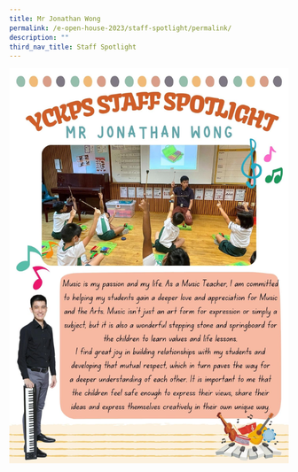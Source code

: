 ```yaml
---
title: Mr Jonathan Wong
permalink: /e-open-house-2023/staff-spotlight/permalink/
description: ""
third_nav_title: Staff Spotlight
---
```

![](/images/2023/E%20open%20house%202023/2b%20mr%20jonathan%20wong.jpg)